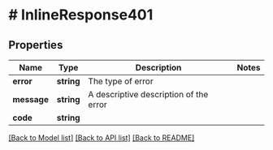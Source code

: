 # # InlineResponse401

## Properties

Name | Type | Description | Notes
------------ | ------------- | ------------- | -------------
**error** | **string** | The type of error |
**message** | **string** | A descriptive description of the error |
**code** | **string** |  |

[[Back to Model list]](../../README.md#models) [[Back to API list]](../../README.md#endpoints) [[Back to README]](../../README.md)
